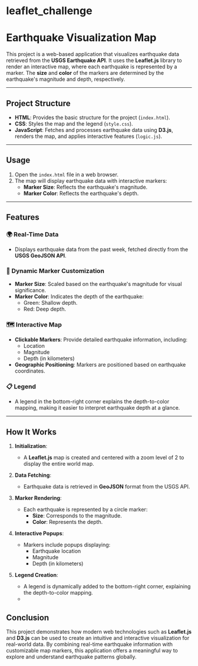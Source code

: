 # leaflet_challenge

# Earthquake Visualization Map

This project is a web-based application that visualizes earthquake data retrieved from the **USGS Earthquake API**. It uses the **Leaflet.js** library to render an interactive map, where each earthquake is represented by a marker. The **size** and **color** of the markers are determined by the earthquake's magnitude and depth, respectively.

---

## Project Structure

- **HTML**: Provides the basic structure for the project (`index.html`).
- **CSS**: Styles the map and the legend (`style.css`).
- **JavaScript**: Fetches and processes earthquake data using **D3.js**, renders the map, and applies interactive features (`logic.js`).

---

## Usage

1. Open the `index.html` file in a web browser.
2. The map will display earthquake data with interactive markers:
   - **Marker Size**: Reflects the earthquake's magnitude.
   - **Marker Color**: Reflects the earthquake's depth.

---

## Features

### 🌍 Real-Time Data
- Displays earthquake data from the past week, fetched directly from the **USGS GeoJSON API**.

### 🔵 Dynamic Marker Customization
- **Marker Size**: Scaled based on the earthquake's magnitude for visual significance.
- **Marker Color**: Indicates the depth of the earthquake:
  - Green: Shallow depth.
  - Red: Deep depth.

### 🗺️ Interactive Map
- **Clickable Markers**: Provide detailed earthquake information, including:
  - Location
  - Magnitude
  - Depth (in kilometers)
- **Geographic Positioning**: Markers are positioned based on earthquake coordinates.

### 📋 Legend
- A legend in the bottom-right corner explains the depth-to-color mapping, making it easier to interpret earthquake depth at a glance.

---

## How It Works

1. **Initialization**:
   - A **Leaflet.js** map is created and centered with a zoom level of 2 to display the entire world map.
   
2. **Data Fetching**:
   - Earthquake data is retrieved in **GeoJSON** format from the USGS API.

3. **Marker Rendering**:
   - Each earthquake is represented by a circle marker:
     - **Size**: Corresponds to the magnitude.
     - **Color**: Represents the depth.

4. **Interactive Popups**:
   - Markers include popups displaying:
     - Earthquake location
     - Magnitude
     - Depth (in kilometers)

5. **Legend Creation**:
   - A legend is dynamically added to the bottom-right corner, explaining the depth-to-color mapping.
   - 
## Conclusion

This project demonstrates how modern web technologies such as **Leaflet.js** and **D3.js** can be used to create an intuitive and interactive visualization for real-world data. By combining real-time earthquake information with customizable map markers, this application offers a meaningful way to explore and understand earthquake patterns globally.
